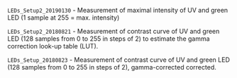 `LEDs_Setup2_20190130` - Measurement of maximal intensity of UV and green LED (1 sample at 255 = max. intensity)

`LEDs_Setup2_20180821` - Measurement of contrast curve of UV and green LED (128 samples from 0 to 255 in steps of 2) 
to estimate the gamma correction look-up table (LUT).

`LEDs_Setup_20180823` - Measurement of contrast curve of UV and green LED (128 samples from 0 to 255 in steps of 2), 
gamma-corrected corrected.
